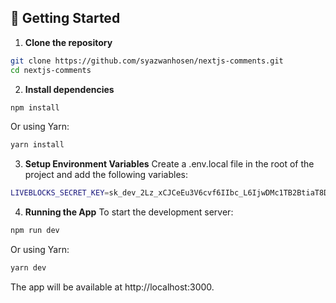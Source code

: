 ## 🧰 Getting Started

1. **Clone the repository**

```bash
git clone https://github.com/syazwanhosen/nextjs-comments.git
cd nextjs-comments
```

2. **Install dependencies**

```bash
npm install
```

Or using Yarn:

```bash
yarn install
```

3. **Setup Environment Variables**
Create a .env.local file in the root of the project and add the following variables:
```bash
LIVEBLOCKS_SECRET_KEY=sk_dev_2Lz_xCJCeEu3V6cvf6IIbc_L6IjwDMc1TB2BtiaT8DDHNi_1yMbqDc0R3lQUJm-t
```

4. **Running the App**
To start the development server:
```bash
npm run dev
```

Or using Yarn:

```bash
yarn dev
```

The app will be available at http://localhost:3000.